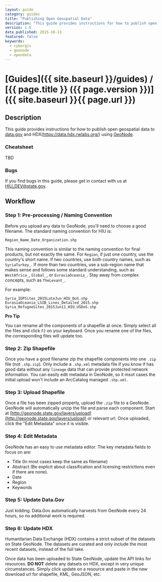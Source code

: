 ```yaml
---
layout: guide
category: guides
title: "Publishing Open Geospatial Data"
description: "This guide provides instructions for how to publish open geospatial data to [data.gov](http://www.data.gov/) and HDX(https://data.hdx.rwlabs.org/) using [GeoNode](http://geonode.org/), specifically [State GeoNode](http://geonode.state.gov/)."
version: 1.0
date_published: 2015-10-13
featured: false
keywords:
  - cybergis
  - geonode
  - opendata
---
```

# [Guides]({{ site.baseurl }}/guides) / [{{ page.title }} ({{ page.version }})]({{ site.baseurl }}{{ page.url }})

## Description

This guide provides instructions for how to publish open geospatial data to [data.gov](http://www.data.gov/) and HDX(https://data.hdx.rwlabs.org/) using [GeoNode](http://geonode.org/).

### Cheatsheet

TBD

### Bugs

If you find bugs in this guide, please get in contact with us at [HIU_DEV@state.gov](mailto:HIU_DEV@state.gov).

## Workflow

### Step 1: Pre-processing / Naming Convention

Before you upload any data to GeoNode, you'll need to choose a good filename.  The standard naming convention for HIU is:

```
Region_Name_Date_Organization.shp
```

This naming convention is similar to the naming convention for final products, but not exactly the same.  For `Region`, if just one country, use the country's short name.  If two countries, use both country names, such as `SyriaTurkey_`.  If more than two countries, use a sub-region name that makes sense and follows some standard understanding, such as `WestAfrica_`, `Global_`, or `EurasiaOceania_`.  Stay away from complex concepts, such as `TheLevant_`.  

For example:
```
Syria_IDPSites_2015LateJun_HIU_DoS.shp
EurasiaOceania_LSIB_Lines_Detailed_2015.shp
Syria_RefugeeSites_2015Jun11_HIU_USDoS.shp
```

**Pro Tip**

You can rename all the components of a shapefile at once.  Simply select all the files and click `F2` on your keyboard.  Once you rename one of the files, the corresponding files will update too.

### Step 2: Zip Shapefile

Once you have a good filename zip the shapefile components into one `.zip` file (not `.shp.zip`).  Only include a `.shp.xml` metadata file if you know if has good data without any `lineage` data that can provide protected network information.  You can easily edit metadata in GeoNode, so it msot cases the initial upload won't include an ArcCatalog managed `.shp.xml`.

### Step 3: Upload Shapefile

Once a file has been zipped properly, upload the `.zip` file to a GeoNode.  GeoNode will automatically unzip the file and parse each component.  Start at [http://geonode.state.gov/layers/upload](http://geonode.state.gov/layers/upload) or relevant url.  Once uploaded, click the "Edit Metadata" once it is visible.

### Step 4: Edit Metadata

GeoNode has an easy to use metadata editor.  The key metadata fields to focus on are:

- Title (In most cases keep the same as filename)
- Abstract (Be explicit about classification and licensing restrictions even if there are none).
- Date
- Region
- Keywords

### Step 5: Update Data.Gov

Just kidding.  Data.Gov automatically harvests from GeoNode every 24 hours, so no additional work is required.

### Step 6: Update HDX

Humanitarian Data Exchange (HDX) contains a strict subset of the datasets on State GeoNode.  The datasets are curated and only include the most recent datasets, instead of the full take.

Once data has been uploaded to State GeoNode, update the API links for resources.  **DO NOT** delete any datsets on HDX, except in very unique circumstances.  Simply click update on a resource and paste in the new download url for shapefile, KML, GeoJSON, etc.
